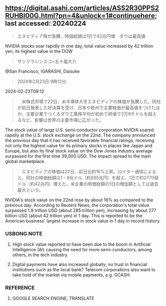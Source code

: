 ## https://digital.asahi.com/articles/ASS2R30PPS2RUHBI00G.html?pn=4&unlock=1#continuehere; last accessed: 20240224

> エヌビディア株が急騰、時価総額は1日で42兆円増　ダウは最高値

NVIDIA stocks soar rapidly in one day, total value increased by 42 trillion yen, its highest value in the DOW

> サンフランシスコ=五十嵐大介

@San Francisco, IGARASHI, Daisuke

> 2024年2月23日 9時12分

2024-02-23T09:12

>　米株式市場で22日、米半導体大手エヌビディアの株価が急騰した。同社が前日発表した好決算を受け、日本や欧州で主要株価が最高値をつけたほか、主要企業でつくるダウ工業株平均が初めて終値で3万9千ドルを超えるなど、影響は世界の主要市場に広がった。

The stock value of large U.S. semi-conductor corporation NVIDIA soared rapidly at the U.S. stock exchange on the 22nd. The company announced the previous day that it has received favorable financial ratings, receiving not only the highest value for its primary stocks in places like Japan and Europe, but also its final stock value on the Dow Jones Industry average surpassed for the first time 39,000 USD. The impact spread to the main global marketplace.

>　エヌビディアの株価は22日、前日比約16%上昇。ロイター通信によると、同社の時価総額は1・9兆ドル（約285兆円）を超え、1日で約2770億ドル（約42兆円）増えた。米企業の時価総額の1日の増加額としては過去最大という。

NVIDIA's stock value on the 22nd rose by about 16% as compared to the previous day. According to Reuters News, the corporation's total value surpassed 1.9 trillion USD (about 285 trillion yen), increasing by about 277 billion USD (about 42 trillion yen) in 1 day. This is reported to be the American business' largest increase in stock value in 1 day in record history.

### USBONG NOTE

1) High stock value reported to have been due to the boom in Artificial Intelligence (AI) causing the need for more semi-conductors, among others, in the tech industry. 

2) Digital payments have also increased globally; no trust in financial institutions such as the local bank? Telecom corporations also want to take hold of the market via mobile payments, e.g. GCASH.

### REFERENCE

1) GOOGLE SEARCH ENGINE; TRANSLATE


